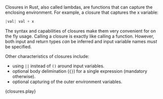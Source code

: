 Closures in Rust, also called lambdas, are functions that can capture 
the enclosing environment. For example, a closure that captures the x 
variable:
```Rust
|val| val + x
```

The syntax and capabilities of closures make them very convenient for 
on the fly usage. Calling a closure is exactly like calling a function.
However, both input and return types *can* be inferred and input 
variable names *must* be specified.

Other characteristics of closures include:
* using `||` instead of `()` around input variables.
* optional body delimination (`{}`) for a single expression (mandatory otherwise).
* optional capturing of the outer environment variables.

{closures.play}
